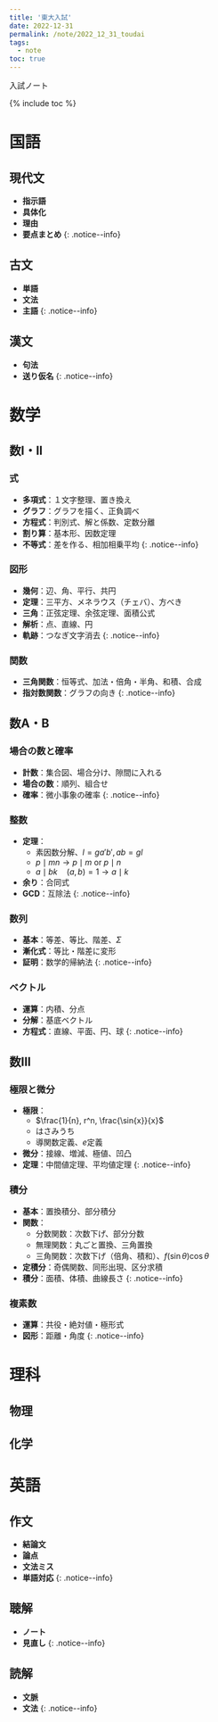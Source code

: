 ```yaml
---
title: '東大入試'
date: 2022-12-31
permalink: /note/2022_12_31_toudai
tags:
  - note
toc: true
---
```


入試ノート

{% include toc %}

# 国語

## 現代文

* **指示語**
* **具体化**
* **理由**
* **要点まとめ**
{: .notice--info}

## 古文

* **単語**
* **文法**
* **主語**
{: .notice--info}

## 漢文

* **句法**
* **送り仮名**
{: .notice--info}

# 数学

## 数I・II

### 式

* **多項式**：１文字整理、置き換え
* **グラフ**：グラフを描く、正負調べ
* **方程式**：判別式、解と係数、定数分離
* **割り算**：基本形、因数定理
* **不等式**：差を作る、相加相乗平均
{: .notice--info}

### 図形

* **幾何**：辺、角、平行、共円
* **定理**：三平方、メネラウス（チェバ）、方べき
* **三角**：正弦定理、余弦定理、面積公式
* **解析**：点、直線、円
* **軌跡**：つなぎ文字消去
{: .notice--info}

### 関数

* **三角関数**：恒等式、加法・倍角・半角、和積、合成
* **指対数関数**：グラフの向き
{: .notice--info}

## 数A・B

### 場合の数と確率

* **計数**：集合図、場合分け、隙間に入れる
* **場合の数**：順列、組合せ
* **確率**：微小事象の確率
{: .notice--info}

###  整数

* **定理**：
  * 素因数分解、$l=ga'b',\,ab=gl$
  * $p \mid mn \rightarrow p \mid m \text{ or } p \mid n$
  * $a \mid bk\quad(a,b)=1 \rightarrow a \mid k$
* **余り**：合同式
* **GCD**：互除法
{: .notice--info}

###  数列

* **基本**：等差、等比、階差、$\Sigma$
* **漸化式**：等比・階差に変形
* **証明**：数学的帰納法
{: .notice--info}

### ベクトル

* **運算**：内積、分点
* **分解**：基底ベクトル
* **方程式**：直線、平面、円、球
{: .notice--info}

## 数III

### 極限と微分

* **極限**：
  * $\frac{1}{n}, r^n, \frac{\sin{x}}{x}$
  * はさみうち
  * 導関数定義、$e$定義
* **微分**：接線、増減、極値、凹凸
* **定理**：中間値定理、平均値定理
{: .notice--info}

### 積分

* **基本**：置換積分、部分積分
* **関数**：
  * 分数関数：次数下げ、部分分数
  * 無理関数：丸ごと置換、三角置換
  * 三角関数：次数下げ（倍角、積和）、$f(\sin\theta)\cos\theta$
* **定積分**：奇偶関数、同形出現、区分求積
* **積分**：面積、体積、曲線長さ
{: .notice--info}

### 複素数

* **運算**：共役・絶対値・極形式
* **図形**：距離・角度
{: .notice--info}

# 理科

## 物理

## 化学

# 英語

## 作文

* **結論文**
* **論点**
* **文法ミス**
* **単語対応**
{: .notice--info}

## 聴解

* **ノート**
* **見直し**
{: .notice--info}

## 読解

* **文脈**
* **文法**
{: .notice--info}